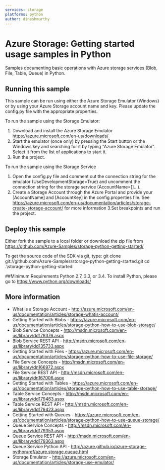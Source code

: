 ```yaml
---
services: storage
platforms: python
author: dineshmurthy
---
```


# Azure Storage: Getting started usage samples in Python
Samples documenting basic operations with Azure storage services (Blob, File, Table, Queue) in Python. 

## Running this sample
This sample can be run using either the Azure Storage Emulator (Windows) or by using your Azure Storage account name and key. Please update the config.py file with the appropriate properties.

To run the sample using the Storage Emulator:
1. Download and install the Azure Storage Emulator https://azure.microsoft.com/en-us/downloads/ 
2. Start the emulator (once only) by pressing the Start button or the Windows key and searching for it by typing "Azure Storage Emulator". Select it from the list of applications to start it.
3. Run the project. 

To run the sample using the Storage Service
1. Open the config.py file and comment out the connection string for the emulator (UseDevelopmentStorage=True) and uncomment the connection string for the storage service (AccountName=[]...).
2. Create a Storage Account through the Azure Portal and provide your [AccountName] and [AccountKey] in the config.properties file. See https://azure.microsoft.com/en-us/documentation/articles/storage-create-storage-account/ for more information
3.Set breakpoints and run the project. 

## Deploy this sample 

Either fork the sample to a local folder or download the zip file from https://github.com/Azure-Samples/storage-python-getting-started/

To get the source code of the SDK via git, type:
git clone git://github.com/Azure-Samples/storage-python-getting-started.git
cd .\storage-python-getting-started

##Minimum Requirements
Python 2.7, 3.3, or 3.4.
To install Python, please go to https://www.python.org/downloads/

## More information
  - What is a Storage Account - http://azure.microsoft.com/en-us/documentation/articles/storage-whatis-account/  
  - Getting Started with Blobs - https://azure.microsoft.com/en-us/documentation/articles/storage-python-how-to-use-blob-storage/
  - Blob Service Concepts - http://msdn.microsoft.com/en-us/library/dd179376.aspx 
  - Blob Service REST API - http://msdn.microsoft.com/en-us/library/dd135733.aspx 
  - Getting Started with Files - https://azure.microsoft.com/en-us/documentation/articles/storage-python-how-to-use-file-storage/  
  - File Service Concepts - http://msdn.microsoft.com/en-us/library/dn166972.aspx  
  - File Service REST API - http://msdn.microsoft.com/en-us/library/dn167006.aspx  
  - Getting Started with Tables - https://azure.microsoft.com/en-us/documentation/articles/storage-python-how-to-use-table-storage/
  - Table Service Concepts - http://msdn.microsoft.com/en-us/library/dd179463.aspx
  - Table Service REST API - http://msdn.microsoft.com/en-us/library/dd179423.aspx
  - Getting Started with Queues - https://azure.microsoft.com/en-us/documentation/articles/storage-python-how-to-use-queue-storage/
  - Queue Service Concepts - http://msdn.microsoft.com/en-us/library/dd179353.aspx
  - Queue Service REST API - http://msdn.microsoft.com/en-us/library/dd179363.aspx
  - Queue Service Python API - http://azure.github.io/azure-storage-python/ref/azure.storage.queue.html
  - Storage Emulator - http://azure.microsoft.com/en-us/documentation/articles/storage-use-emulator/
